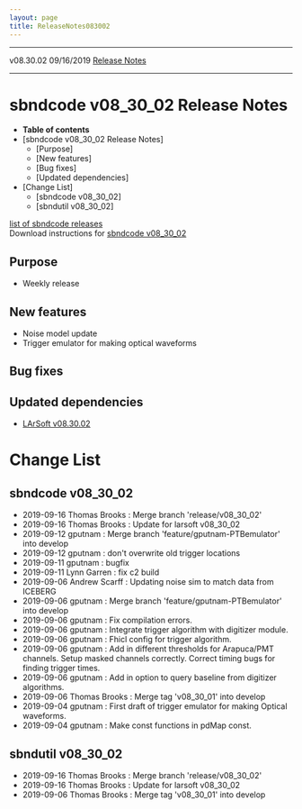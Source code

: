 ```yaml
---
layout: page
title: ReleaseNotes083002
---
```


  ----------- ------------ -- -- ------------------------------------------------------
  v08.30.02   09/16/2019         [Release Notes](ReleaseNotes083002.html)
  ----------- ------------ -- -- ------------------------------------------------------



sbndcode v08\_30\_02 Release Notes
======================================================================================

-   **Table of contents**
-   [sbndcode v08\_30\_02 Release
    Notes]
    -   [Purpose]
    -   [New features]
    -   [Bug fixes]
    -   [Updated dependencies]
-   [Change List]
    -   [sbndcode v08\_30\_02]
    -   [sbndutil v08\_30\_02]

[list of sbndcode
releases](List_of_SBND_code_releases.html)\
Download instructions for [sbndcode
v08\_30\_02](http://scisoft.fnal.gov/scisoft/bundles/sbnd/v08_30_02/sbndcode-v08_30_02.html)



Purpose
----------------------------------

-   Weekly release



New features
--------------------------------------------

-   Noise model update
-   Trigger emulator for making optical waveforms



Bug fixes
--------------------------------------



Updated dependencies
------------------------------------------------------------

-   [LArSoft
    v08.30.02](https://cdcvs.fnal.gov/redmine/projects/larsoft/wiki/ReleaseNotes083002)



Change List
==========================================



sbndcode v08\_30\_02
----------------------------------------------------------

-   2019-09-16 Thomas Brooks : Merge branch \'release/v08\_30\_02\'
-   2019-09-16 Thomas Brooks : Update for larsoft v08\_30\_02
-   2019-09-12 gputnam : Merge branch \'feature/gputnam-PTBemulator\'
    into develop
-   2019-09-12 gputnam : don\'t overwrite old trigger locations
-   2019-09-11 gputnam : bugfix
-   2019-09-11 Lynn Garren : fix c2 build
-   2019-09-06 Andrew Scarff : Updating noise sim to match data from
    ICEBERG
-   2019-09-06 gputnam : Merge branch \'feature/gputnam-PTBemulator\'
    into develop
-   2019-09-06 gputnam : Fix compilation errors.
-   2019-09-06 gputnam : Integrate trigger algorithm with digitizer
    module.
-   2019-09-06 gputnam : Fhicl config for trigger algorithm.
-   2019-09-06 gputnam : Add in different thresholds for Arapuca/PMT
    channels. Setup masked channels correctly. Correct timing bugs for
    finding trigger times.
-   2019-09-06 gputnam : Add in option to query baseline from digitizer
    algorithms.
-   2019-09-06 Thomas Brooks : Merge tag \'v08\_30\_01\' into develop
-   2019-09-04 gputnam : First draft of trigger emulator for making
    Optical waveforms.
-   2019-09-04 gputnam : Make const functions in pdMap const.



sbndutil v08\_30\_02
----------------------------------------------------------

-   2019-09-16 Thomas Brooks : Merge branch \'release/v08\_30\_02\'
-   2019-09-16 Thomas Brooks : Update for larsoft v08\_30\_02
-   2019-09-06 Thomas Brooks : Merge tag \'v08\_30\_01\' into develop
